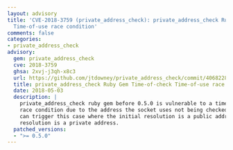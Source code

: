 ```yaml
---
layout: advisory
title: 'CVE-2018-3759 (private_address_check): private_address_check Ruby Gem Time-of-check
  Time-of-use race condition'
comments: false
categories:
- private_address_check
advisory:
  gem: private_address_check
  cve: 2018-3759
  ghsa: 2xvj-j3qh-x8c3
  url: https://github.com/jtdowney/private_address_check/commit/4068228187db87fea7577f7020099399772bb147
  title: private_address_check Ruby Gem Time-of-check Time-of-use race condition
  date: 2018-05-03
  description: |
    private_address_check ruby gem before 0.5.0 is vulnerable to a time-of-check time-of-use (TOCTOU)
    race condition due to the address the socket uses not being checked. DNS entries with a TTL of 0
    can trigger this case where the initial resolution is a public address by the subsequent
    resolution is a private address.
  patched_versions:
  - ">= 0.5.0"
---
```

